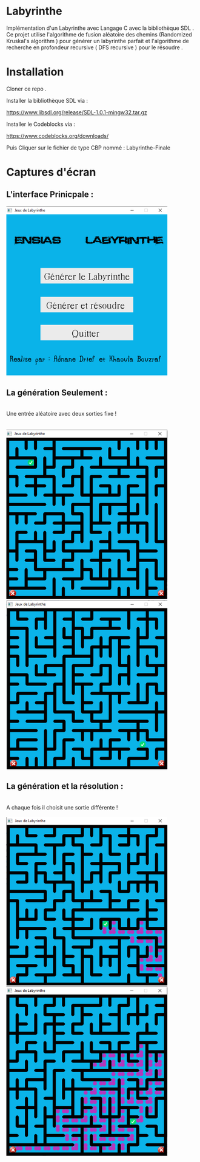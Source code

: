 # Labyrinthe

Implémentation d'un Labyrinthe avec Langage C avec la bibliothèque SDL .
Ce projet utilise l'algorithme de fusion aléatoire des chemins (Randomized Kruskal's algorithm ) pour générer un  labyrinthe parfait et l'algorithme de  recherche en profondeur  recursive ( DFS recursive ) pour le résoudre . 

# Installation

Cloner ce repo .

Installer la bibliothèque SDL via : 

https://www.libsdl.org/release/SDL-1.0.1-mingw32.tar.gz

Installer le Codeblocks via : 

https://www.codeblocks.org/downloads/

Puis Cliquer sur le fichier de type CBP nommé : Labyrinthe-Finale

# Captures d'écran 

## L'interface Prinicpale :  ## 

<img src="https://github.com/adnanedrief/Labyrinthe/blob/main/Menu.png" width="425"/>

## La génération Seulement :  ##
<br>Une entrée aléatoire avec deux sorties fixe ! <br><br><br>
<img src="https://github.com/adnanedrief/Labyrinthe/blob/main/labyrinthe.png" width="425"/> <img src="https://github.com/adnanedrief/Labyrinthe/blob/main/labyrinthe2.png" width="425"/> 

## La génération et la résolution :  ##
<br>A chaque fois il choisit une sortie différente ! <br><br>
<img src="https://github.com/adnanedrief/Labyrinthe/blob/main/solution1.png" width="425"/> <img src="https://github.com/adnanedrief/Labyrinthe/blob/main/solution2.png" width="425"/>
